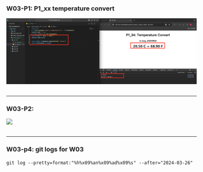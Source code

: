 ### W03-P1: P1_xx temperature convert

![](w03-p1.png)

```

```

---

### W03-P2:

![](w03-p2.png)

```

```

---

### W03-p4: git logs for W03

```
git log --pretty=format:"%h%x09%an%x09%ad%x09%s" --after="2024-03-26"
```
